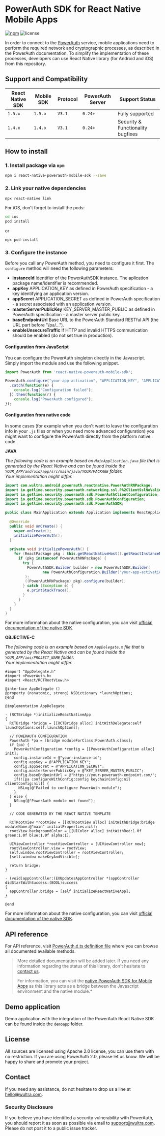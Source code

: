 # PowerAuth SDK for React Native Mobile Apps
<!-- begin remove -->
[![npm](https://img.shields.io/npm/v/react-native-powerauth-mobile-sdk)](https://www.npmjs.com/package/react-native-powerauth-mobile-sdk) ![license](https://img.shields.io/github/license/wultra/react-native-powerauth-mobile-sdk)
<!-- end -->

In order to connect to the [PowerAuth](https://www.wultra.com/mobile-security-suite) service, mobile applications need to perform the required network and cryptographic processes, as described in the PowerAuth documentation. To simplify the implementation of these processes, developers can use React Native library (for Android and iOS) from this repository.

## Support and Compatibility

|React Native SDK| Mobile SDK | Protocol | PowerAuth Server    | Support Status                    |
|----------------|------------|----------|---------------------|-----------------------------------|
|`1.5.x`         | `1.5.x`    | `V3.1`   | `0.24+`             | Fully supported                   |
|`1.4.x`         | `1.4.x`    | `V3.1`   | `0.24+`             | Security & Functionality bugfixes |

## How to install

### 1. Install package via `npm`
```sh
npm i react-native-powerauth-mobile-sdk --save
```

### 2. Link your native dependencies

```sh
npx react-native link
```

For iOS, don't forget to install the pods:

```sh
cd ios
pod install
```

or

```sh
npx pod-install
```
### 3. Configure the instance

Before you call any PowerAuth method, you need to configure it first. The `configure` method will need the following parameters:

- **instanceId** Identifier of the PowerAuthSDK instance. The aplication package name/identifier is recommended.  
- **appKey** APPLICATION_KEY as defined in PowerAuth specification - a key identifying an application version.
- **appSecret** APPLICATION_SECRET as defined in PowerAuth specification - a secret associated with an application version.  
- **masterServerPublicKey** KEY\_SERVER\_MASTER_PUBLIC as defined in PowerAuth specification - a master server public key.  
- **baseEndpointUrl** Base URL to the PowerAuth Standard RESTful API (the URL part before "/pa/...").  
- **enableUnsecureTraffic** If HTTP and invalid HTTPS communication should be enabled (do not set true in production).  

#### Configuration from JavaScript

You can configure the PowerAuth singleton directly in the Javascript. Simply import the module and use the following snippet.

```js
import PowerAuth from 'react-native-powerauth-mobile-sdk';

PowerAuth.configure("your-app-activation", "APPLICATION_KEY", "APPLICATION_SECRET", "KEY_SERVER_MASTER_PUBLIC", "https://your-powerauth-endpoint.com/", false)
  .catch(function(e) {
    console.log("Configuration failed");
  }).then(function(r) {
    console.log("PowerAuth configured");
});
```

#### Configuration from native code

In some cases (for example when you don't want to leave the configuration info in your `.js` files or when you need more advanced configuration) you might want to configure the PowerAuth directly from the platform native code.

__JAVA__

_The following code is an example based on `MainApplication.java` file that is generated by the React Native and can be found inside the `YOUR_APP/android/app/src/main/java/YOUR/PACKAGE` folder._  
_Your implementation might differ._

```java
import com.wultra.android.powerauth.reactnative.PowerAuthRNPackage;
import io.getlime.security.powerauth.networking.ssl.PA2ClientSslNoValidationStrategy;
import io.getlime.security.powerauth.sdk.PowerAuthClientConfiguration;
import io.getlime.security.powerauth.sdk.PowerAuthConfiguration;
import io.getlime.security.powerauth.sdk.PowerAuthSDK;

public class MainApplication extends Application implements ReactApplication {
		
  @Override
  public void onCreate() {
    super.onCreate();
    initializePowerAuth();
  }
  	
  private void initializePowerAuth() {
    for (ReactPackage pkg : this.getReactNativeHost().getReactInstanceManager().getPackages()) {
      if (pkg instanceof PowerAuthRNPackage) {
        try {
          PowerAuthSDK.Builder builder = new PowerAuthSDK.Builder(
                 new PowerAuthConfiguration.Builder("your-app-activation", "https://your-powerauth-endpoint.com/", "APPLICATION_KEY", "APPLICATION_SECRET", "KEY_SERVER_MPK").build()
         );
         ((PowerAuthRNPackage) pkg).configure(builder);
        } catch (Exception e) {
          e.printStackTrace();
        }
      }
    }
  }
}
```

For more information about the native configuration, you can visit [official documentation of the native SDK](https://github.com/wultra/powerauth-mobile-sdk/blob/develop/docs/PowerAuth-SDK-for-Android.md#configuration).

__OBJECTIVE-C__

_The following code is an example based on `AppDelegate.m` file that is generated by the React Native and can be found inside the `YOUR_APP/ios/PROJECT_NAME` folder._  
_Your implementation might differ._

```objc
#import "AppDelegate.h"
#import <PowerAuth.h>
#import <React/RCTRootView.h>

@interface AppDelegate ()
@property (nonatomic, strong) NSDictionary *launchOptions;
@end

@implementation AppDelegate

- (RCTBridge *)initializeReactNativeApp
{
  RCTBridge *bridge = [[RCTBridge alloc] initWithDelegate:self launchOptions:self.launchOptions];
  
  // POWERAUTH CONFIGURATION
  PowerAuth *pa = [bridge moduleForClass:PowerAuth.class];
  if (pa) {
    PowerAuthConfiguration *config = [[PowerAuthConfiguration alloc] init];
    config.instanceId = @"your-instance-id";
    config.appKey = @"APPLICATION_KEY";
    config.appSecret = @"APPLICATION_SECRET";
    config.masterServerPublicKey = @"KEY_SERVER_MASTER_PUBLIC";
    config.baseEndpointUrl = @"https://your-powerauth-endpoint.com/";
    if(![pa configureWithConfig:config keychainConfig:nil clientConfig:nil]) {
      NSLog(@"Failed to configure PowerAuth module");
    }
  } else {
    NSLog(@"PowerAuth module not found");
  }
  
  // CODE GENERATED BY THE REACT NATIVE TEMPLATE
  
  RCTRootView *rootView = [[RCTRootView alloc] initWithBridge:bridge moduleName:@"main" initialProperties:nil];
  rootView.backgroundColor = [[UIColor alloc] initWithRed:1.0f green:1.0f blue:1.0f alpha:1];

  UIViewController *rootViewController = [UIViewController new];
  rootViewController.view = rootView;
  self.window.rootViewController = rootViewController;
  [self.window makeKeyAndVisible];

  return bridge;
}

- (void)appController:(EXUpdatesAppController *)appController didStartWithSuccess:(BOOL)success
{
  appController.bridge = [self initializeReactNativeApp];
}

@end
```

For more information about the native configuration, you can visit [official documentation of the native SDK](https://github.com/wultra/powerauth-mobile-sdk/blob/develop/docs/PowerAuth-SDK-for-iOS.md#configuration).

## API reference

For API reference, visit [PowerAuth.d.ts definition file](https://github.com/wultra/react-native-powerauth-mobile-sdk/blob/master/PowerAuth.d.ts) where you can browse all documented available methods.

> More detailed documentation will be added later. If you need any information regarding the status of this library, don't hesitate to [contact us](#contact).  
> 
> For information, you can visit the [native PowerAuth SDK for Mobile Apps](https://github.com/wultra/powerauth-mobile-sdk) as this library acts as a bridge between the Javascript environment and the native module.*

## Demo application

Demo application with the integration of the PowerAuth React Native SDK can be found inside the `demoapp` folder.

## License

All sources are licensed using Apache 2.0 license, you can use them with no restriction. If you are using PowerAuth 2.0, please let us know. We will be happy to share and promote your project.

## Contact

If you need any assistance, do not hesitate to drop us a line at [hello@wultra.com](mailto:hello@wultra.com).

### Security Disclosure

If you believe you have identified a security vulnerability with PowerAuth, you should report it as soon as possible via email to [support@wultra.com](mailto:support@wultra.com). Please do not post it to a public issue tracker.
